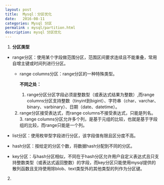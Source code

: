 ```yaml
---
layout: post
title:  Mysql：分区优化
date:   2016-08-11
categories: Mysql 分区
permalink : mysql/partition.html
description: mysql 分区优化
---
```


1. **分区类型**

  + range分区：使用某个字段做范围分区，范围区间要求连续且不能重叠，常用自增主键或时间列进行分区。

     + range columns分区：range分区的一种特殊类型。

       **不同之处：**

       1. range分区分区字段必须是整数型（或表达式结果为整数）,而range columns分区支持整数（tinyint到bigint）、字符串（char、varchar、binary、varbinary）、日期（date、datetime）。
    2. range分区接受表达式，而range columns不接受表达式，只能是列名。
       3. range columns分区允许多个列，是基于元组的比较，也就是基于字段组的比较，而range只能是一个列。
  
   + list分区：使用枚举型字段进行分区，该字段值有限且区分度不高。

   + hash分区：按给定的分区个数，将数据hash分配到不同的分区。

   + key分区：与hash分区相似，不同在于hash分区允许用户自定义表达式且只支持整数类型（或表达式返回整数）的字段，而key分区只能使用mysql提供的散列函数且支持使用除blob、text类型外的其他类型的列作为分区键。

     

2. 



